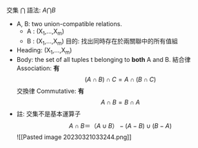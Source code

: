 交集 $\bigcap$
語法: $A\bigcap B$
* A, B: two union-compatible relations.
  * A : (X<sub>1</sub>,...,X<sub>m</sub>)
  * B : (X<sub>1</sub>,...,X<sub>m</sub>)
目的: 找出同時存在於兩關聯中的所有值組
* Heading: (X<sub>1</sub>,...,X<sub>m</sub>)
* Body: the set of all tuples t belonging to **both** A and B.
結合律 Association: **有**
$$(A ∩ B) ∩ C = A ∩ (B ∩ C)$$
交換律 Commutative: **有**
$$A ∩ B = B ∩ A$$
* 註: 交集不是基本運算子
$$A ∩ B ＝（A ∪ B）-(A-B) ∪ (B-A)$$
![[Pasted image 20230321033244.png]]